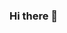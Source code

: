 ### Hi there 👋

<!--
**numanayhan/numanayhan** is a ✨ _special_ ✨ repository because its `README.md` (this file) appears on your GitHub profile.

Here are some ideas to get you started:

- 🔭 I’m currently working on Netlog 
- 🌱 I’m currently learning Swift & Java & C#
- 👯 I’m looking to collaborate on Panda Studio 
- 🤔 I’m looking for help with open course community
 
- 📫 How to reach me: numanayhan@yandex.com
-->
